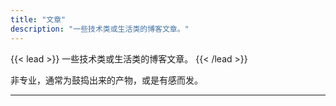 ```yaml
---
title: "文章"
description: "一些技术类或生活类的博客文章。"
---
```


{{< lead >}}
一些技术类或生活类的博客文章。
{{< /lead >}}

非专业，通常为鼓捣出来的产物，或是有感而发。

---
